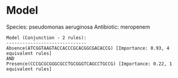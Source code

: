
# Model

Species: pseudomonas aeruginosa
Antibiotic: meropenem

```
Model (Conjunction - 2 rules):
------------------------------
Absence(ATCGGTAAGTACCACCCGCACGGCGACACCG) [Importance: 0.93, 4 equivalent rules]
AND
Presence(CCCGCGCGGGCGCCTGCGGGTCAGCCTGCCG) [Importance: 0.22, 1 equivalent rules]

```

